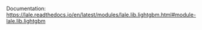 Documentation: https://lale.readthedocs.io/en/latest/modules/lale.lib.lightgbm.html#module-lale.lib.lightgbm